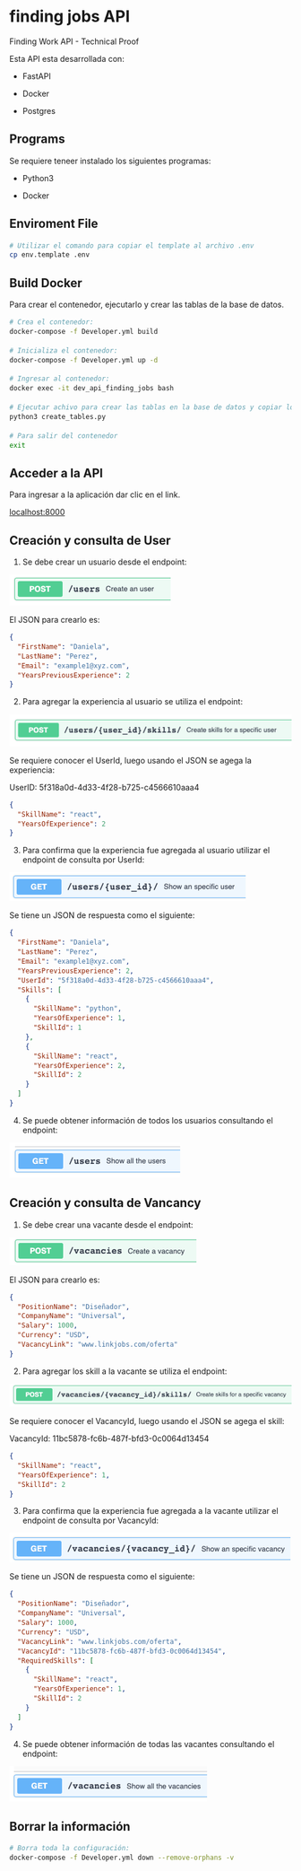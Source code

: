 # finding jobs API

Finding Work API - Technical Proof

Esta API esta desarrollada con:

- FastAPI

- Docker

- Postgres

## Programs

Se requiere teneer instalado los siguientes programas:

- Python3

- Docker

## Enviroment File

```bash
# Utilizar el comando para copiar el template al archivo .env
cp env.template .env
```

## Build Docker

Para crear el contenedor, ejecutarlo y crear las tablas de la base de datos.

```bash
# Crea el contenedor:
docker-compose -f Developer.yml build

# Inicializa el contenedor:
docker-compose -f Developer.yml up -d

# Ingresar al contenedor:
docker exec -it dev_api_finding_jobs bash

# Ejecutar achivo para crear las tablas en la base de datos y copiar los datos a la BD:
python3 create_tables.py

# Para salir del contenedor
exit
```

## Acceder a la API

Para ingresar a la aplicación dar clic en el link.

[localhost:8000](http://localhost:8000/)

## Creación y consulta de User

1. Se debe crear un usuario desde el endpoint:

![Alt text](./documentation/img/image_01.png "image 01")

El JSON para crearlo es:

```json
{
  "FirstName": "Daniela",
  "LastName": "Perez",
  "Email": "example1@xyz.com",
  "YearsPreviousExperience": 2
}
```

2. Para agregar la experiencia al usuario se utiliza el endpoint:

![Alt text](./documentation/img/image_02.png "image 02")

Se requiere conocer el UserId, luego usando el JSON se agega la experiencia:

UserID: 5f318a0d-4d33-4f28-b725-c4566610aaa4

```json
{
  "SkillName": "react",
  "YearsOfExperience": 2
}
```

3. Para confirma que la experiencia fue agregada al usuario utilizar el endpoint de consulta por UserId:

![Alt text](./documentation/img/image_03.png "image 03")

Se tiene un JSON de respuesta como el siguiente:

```json
{
  "FirstName": "Daniela",
  "LastName": "Perez",
  "Email": "example1@xyz.com",
  "YearsPreviousExperience": 2,
  "UserId": "5f318a0d-4d33-4f28-b725-c4566610aaa4",
  "Skills": [
    {
      "SkillName": "python",
      "YearsOfExperience": 1,
      "SkillId": 1
    },
    {
      "SkillName": "react",
      "YearsOfExperience": 2,
      "SkillId": 2
    }
  ]
}
```

4. Se puede obtener información de todos los usuarios consultando el endpoint:

![Alt text](./documentation/img/image_04.png "image 04")

## Creación y consulta de Vancancy

1. Se debe crear una vacante desde el endpoint:

![Alt text](./documentation/img/image_05.png "image 05")

El JSON para crearlo es:

```json
{
  "PositionName": "Diseñador",
  "CompanyName": "Universal",
  "Salary": 1000,
  "Currency": "USD",
  "VacancyLink": "www.linkjobs.com/oferta"
}
```

2. Para agregar los skill a la vacante se utiliza el endpoint:

![Alt text](./documentation/img/image_06.png "image 06")

Se requiere conocer el VacancyId, luego usando el JSON se agega el skill:

VacancyId: 11bc5878-fc6b-487f-bfd3-0c0064d13454

```json
{
  "SkillName": "react",
  "YearsOfExperience": 1,
  "SkillId": 2
}
```

3. Para confirma que la experiencia fue agregada a la vacante utilizar el endpoint de consulta por VacancyId:

![Alt text](./documentation/img/image_07.png "image 07")

Se tiene un JSON de respuesta como el siguiente:

```json
{
  "PositionName": "Diseñador",
  "CompanyName": "Universal",
  "Salary": 1000,
  "Currency": "USD",
  "VacancyLink": "www.linkjobs.com/oferta",
  "VacancyId": "11bc5878-fc6b-487f-bfd3-0c0064d13454",
  "RequiredSkills": [
    {
      "SkillName": "react",
      "YearsOfExperience": 1,
      "SkillId": 2
    }
  ]
}
```

4. Se puede obtener información de todas las vacantes consultando el endpoint:

![Alt text](./documentation/img/image_08.png "image 08")

## Borrar la información

```bash
# Borra toda la configuración:
docker-compose -f Developer.yml down --remove-orphans -v
```
